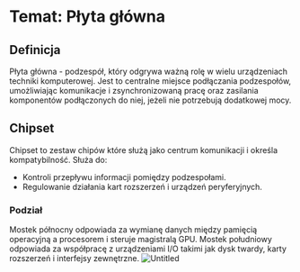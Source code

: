 # Temat: Płyta główna
## Definicja
Płyta główna - podzespół, który odgrywa ważną rolę w wielu urządzeniach techniki komputerowej. Jest to centralne miejsce podłączania podzespołów, umożliwiając komunikacje i zsynchronizowaną pracę oraz zasilania komponentów podłączonych do niej, jeżeli nie potrzebują dodatkowej mocy.
## Chipset
Chipset to zestaw chipów które służą jako centrum komunikacji i określa kompatybilność. Służa do:
- Kontroli przepływu informacji pomiędzy podzespołami.
- Regulowanie działania kart rozszerzeń i urządzeń peryferyjnych.
### Podział
Mostek północny odpowiada za wymianę danych między pamięcią operacyjną a procesorem i steruje magistralą GPU.
Mostek południowy odpowiada za współpracę z urządzeniami I/O takimi jak dysk twardy, karty rozszerzeń i interfejsy zewnętrzne.
![Untitled](https://github.com/Wojtix777/lekcje/assets/78987394/2238d3fd-bffb-470d-9d51-3ca792b4ee55)
